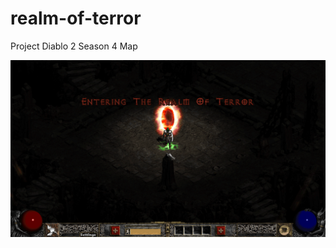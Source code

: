 # realm-of-terror
Project Diablo 2 Season 4 Map

![Realm of Terror entrance](https://github.com/B0rq/realm-of-terror/blob/main/map-entrance.png?raw=true)
